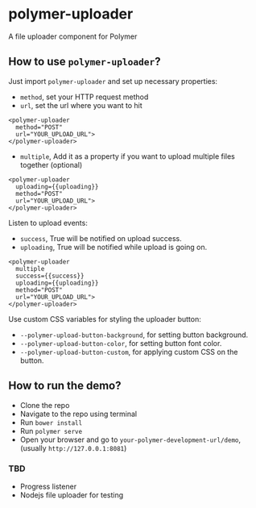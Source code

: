 # polymer-uploader
A file uploader component for Polymer

## How to use ```polymer-uploader```?
Just import ```polymer-uploader``` and set up necessary properties:
- ```method```, set your HTTP request method
- ```url```, set the url where you want to hit

```
<polymer-uploader
  method="POST"
  url="YOUR_UPLOAD_URL">
</polymer-uploader>
```

- ```multiple```, Add it as a property if you want to upload multiple files together (optional)

```
<polymer-uploader
  uploading={{uploading}}
  method="POST"
  url="YOUR_UPLOAD_URL">
</polymer-uploader>
```

Listen to upload events:
- ```success```, True will be notified on upload success.
- ```uploading```, True will be notified while upload is going on.

```
<polymer-uploader
  multiple
  success={{success}}
  uploading={{uploading}}
  method="POST"
  url="YOUR_UPLOAD_URL">
</polymer-uploader>
```

Use custom CSS variables for styling the uploader button:
- ```--polymer-upload-button-background```, for setting button background.
- ```--polymer-upload-button-color```, for setting button font color.
- ```--polymer-upload-button-custom```, for applying custom CSS on the button.


## How to run the demo?
- Clone the repo
- Navigate to the repo using terminal
- Run ```bower install```
- Run ```polymer serve```
- Open your browser and go to ```your-polymer-development-url/demo```, (usually ```http://127.0.0.1:8081```)

### TBD
- Progress listener
- Nodejs file uploader for testing
